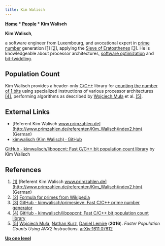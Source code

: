 ```yaml
---
title: Kim Walisch
---
```

**[Home](Home "Home") \* [People](People "People") \* Kim Walisch**


**Kim Walisch**,  

a software engineer from Luxembourg, and avocational expert in [prime number](https://en.wikipedia.org/wiki/Prime_number) generation <a id="cite-note-1" href="#cite-ref-1">[1]</a> <a id="cite-note-2" href="#cite-ref-2">[2]</a>, applying the [Sieve of Eratosthenes](https://en.wikipedia.org/wiki/Sieve_of_Eratosthenes) <a id="cite-note-3" href="#cite-ref-3">[3]</a>. He is knowledgeable about processor architectures, [software optimization](Optimization "Optimization") and [bit-twiddling](Bit-Twiddling "Bit-Twiddling"). 



## Population Count


Kim Walisch provides a header-only [C](C "C")/[C++](Cpp "Cpp") library for [counting the number of 1 bits](Population_Count "Population Count") using specialized instructions of various processor architectures <a id="cite-note-4" href="#cite-ref-4">[4]</a>, performing algorithms as described by [Wojciech Muła](Wojciech_Mu%C5%82a "Wojciech Muła") et al. <a id="cite-note-5" href="#cite-ref-5">[5]</a>.



## External Links


* [Referent Kim Walisch www.primzahlen.de](http://www.primzahlen.de/referenten/Kim_Walisch/index2.htm) (German)
* [kimwalisch (Kim Walisch) · GitHub](https://github.com/kimwalisch)


 [GitHub - kimwalisch/libpopcnt: Fast C/C++ bit population count library](https://github.com/kimwalisch/libpopcnt) by Kim Walisch
## References


1. <a id="cite-ref-1" href="#cite-note-1">[1]</a> [Referent Kim Walisch www.primzahlen.de](http://www.primzahlen.de/referenten/Kim_Walisch/index2.htm) (German)
2. <a id="cite-ref-2" href="#cite-note-2">[2]</a> [Formula for primes from Wikipedia](https://en.wikipedia.org/wiki/Formula_for_primes)
3. <a id="cite-ref-3" href="#cite-note-3">[3]</a> [GitHub - kimwalisch/primesieve: Fast C/C++ prime number generator](https://github.com/kimwalisch/primesieve)
4. <a id="cite-ref-4" href="#cite-note-4">[4]</a> [GitHub - kimwalisch/libpopcnt: Fast C/C++ bit population count library](https://github.com/kimwalisch/libpopcnt)
5. <a id="cite-ref-5" href="#cite-note-5">[5]</a> [Wojciech Muła](Wojciech_Mu%C5%82a "Wojciech Muła"), [Nathan Kurz](https://dblp.uni-trier.de/pers/hd/k/Kurz:Nathan), [Daniel Lemire](https://github.com/lemire) (**2016**). *Faster Population Counts Using AVX2 Instructions*. [arXiv:1611.07612](https://arxiv.org/abs/1611.07612)

**[Up one level](People "People")**







 
